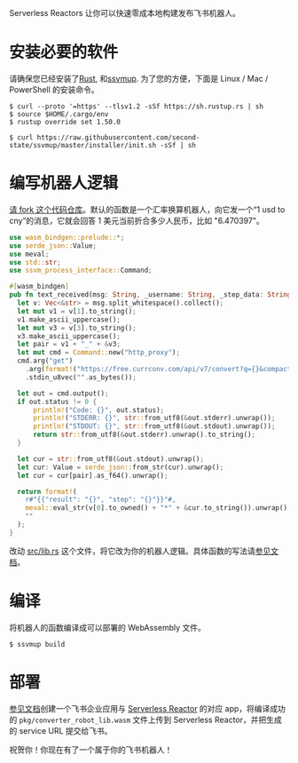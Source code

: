 Serverless Reactors 让你可以快速零成本地构建发布飞书机器人。

# 安装必要的软件

请确保您已经安装了[Rust](https://www.rust-lang.org/tools/install), 和[ssvmup](https://www.secondstate.io/articles/ssvmup/).
为了您的方便，下面是 Linux / Mac / PowerShell 的安装命令。

```src
$ curl --proto '=https' --tlsv1.2 -sSf https://sh.rustup.rs | sh
$ source $HOME/.cargo/env
$ rustup override set 1.50.0

$ curl https://raw.githubusercontent.com/second-state/ssvmup/master/installer/init.sh -sSf | sh
```

# 编写机器人逻辑

<a href="https://github.com/second-state/serverless-reactor-starter/fork">请 fork 这个代码仓库</a>。默认的函数是一个汇率换算机器人，向它发一个“1 usd to cny”的消息，它就会回答 1 美元当前折合多少人民币，比如 "6.470397"。

```rust
use wasm_bindgen::prelude::*;
use serde_json::Value;
use meval;
use std::str;
use ssvm_process_interface::Command;

#[wasm_bindgen]
pub fn text_received(msg: String, _username: String, _step_data: String) -> String {
  let v: Vec<&str> = msg.split_whitespace().collect();
  let mut v1 = v[1].to_string();
  v1.make_ascii_uppercase();
  let mut v3 = v[3].to_string();
  v3.make_ascii_uppercase();
  let pair = v1 + "_" + &v3;
  let mut cmd = Command::new("http_proxy");
  cmd.arg("get")
    .arg(format!("https://free.currconv.com/api/v7/convert?q={}&compact=ultra&apiKey=975724bc7bef91dd5877", pair))
    .stdin_u8vec("".as_bytes());

  let out = cmd.output();
  if out.status != 0 {
      println!("Code: {}", out.status);
      println!("STDERR: {}", str::from_utf8(&out.stderr).unwrap());
      println!("STDOUT: {}", str::from_utf8(&out.stdout).unwrap());
      return str::from_utf8(&out.stderr).unwrap().to_string();
  }

  let cur = str::from_utf8(&out.stdout).unwrap();
  let cur: Value = serde_json::from_str(cur).unwrap();
  let cur = cur[pair].as_f64().unwrap();

  return format!(
    r#"{{"result": "{}", "step": "{}"}}"#,
    meval::eval_str(v[0].to_owned() + "*" + &cur.to_string()).unwrap(),
    ""
  );
}
```

改动 <a href="src/lib.rs">src/lib.rs</a> 这个文件，将它改为你的机器人逻辑。具体函数的写法请<a href="http://reactor.secondstate.info/docs/ch01-00-wasm-functions.html">参见文档</a>。

# 编译

将机器人的函数编译成可以部署的 WebAssembly 文件。

```src
$ ssvmup build
```

# 部署

<a href="http://reactor.secondstate.info/docs/user-create-a-bot.html">参见文档</a>创建一个飞书企业应用与 <a href="http://reactor.secondstate.info/">Serverless Reactor</a> 的对应 app，将编译成功的 `pkg/converter_robot_lib.wasm` 文件上传到 Serverless Reactor，并把生成的 service URL 提交给飞书。

祝贺你！你现在有了一个属于你的飞书机器人！


